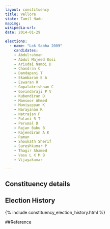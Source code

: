 ```yaml
---
layout: constituency
title: Vellore
state: Tamil Nadu
mapimg: 
wikipedia-url: 
date: 2014-01-29

elections: 
  - name: "Lok Sabha 2009"
    candidates: 
    - Abdulrahman 
    - Abdul Majeed Oosi 
    - Ariudai Nambi D 
    - Chandran C 
    - Dandapani T 
    - Ekambaram E A 
    - Eswaran R 
    - Gopalakrishnan C 
    - Govindaraji P V 
    - Kubendiran D 
    - Mansoor Ahmed 
    - Muniyappan K 
    - Narayanan R 
    - Natrajan P 
    - Palani R T 
    - Perumal D 
    - Rajan Babu B 
    - Rajendiran A K 
    - Raman 
    - Shoukath Sherif 
    - Sureshkumar P 
    - Thagir Ahamed 
    - Vasu L K M B 
    - Vijayakumar 

---
```

## Constituency details


## Election History
{% include constituency_election_history.html %}

##Reference
